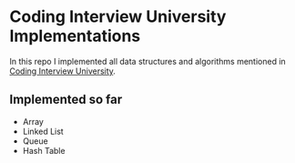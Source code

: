 # Coding Interview University Implementations
In this repo I implemented all data structures and algorithms mentioned in [Coding Interview University](https://github.com/jwasham/coding-interview-university).

## Implemented so far
- Array
- Linked List
- Queue
- Hash Table
